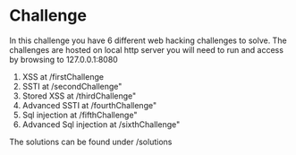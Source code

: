 # Challenge

In this challenge you have 6 different web hacking challenges to solve. The challenges are hosted on local http server you will need to run and access by browsing to 127.0.0.1:8080

1. XSS at /firstChallenge
2. SSTI at /secondChallenge"
3. Stored XSS at /thirdChallenge"
4. Advanced SSTI at /fourthChallenge"
5. Sql injection at /fifthChallenge"
6. Advanced Sql injection at /sixthChallenge"

The solutions can be found under /solutions
